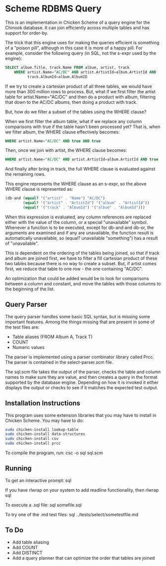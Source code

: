 # Scheme RDBMS Query

This is an implementation in Chicken Scheme of a query engine
for the Chinook database. It can join efficiently across multiple
tables and has support for order-by.

The trick that this engine uses for making the queries efficient
is something of a "poison pill", although in this case it is more
of a happy pill. For example, consider the following query (in SQL,
not the s-expr used by the engine):
```sql
SELECT album.Title, track.Name FROM album, artist, track 
    WHERE artist.Name="AC/DC" AND artist.ArtistId=album.ArtistId AND
          track.AlbumId=album.AlbumID
```

If we try to create a cartesian product of all three tables, we would
have more than 300 million rows to process. But, what if we first filter
the artist table for artist.Name="AC/DC" and then do a product with
album, filtering that down to the AC/DC albums, then doing a product
with track.

But, how do we filter a subset of the tables using the WHERE clause?

When we first filter the album table, what if we replace any column
comparisons with true if the table hasn't been processed yet? That is,
when we filter album, the WHERE clause effectively becomes:
```sql
WHERE artist.Name="AC/DC" AND true AND true
```

Then, once we join with artist, the WHERE clause becomes:
```sql
WHERE artist.Name="AC/DC" AND artist.ArtistId=album.ArtistId AND true
```

And finally after bring in track, the full WHERE clause is evaluated
against the remaining rows.

This engine represents the WHERE clause as an s-expr, so the above WHERE
clause is represented as:
```scheme
(db-and (equal? '("artist" . "Name") "AC/DC") 
        (equal? '("artist" . "ArtistId") '("album" . "ArtistId"))
        (equal? '("track" . "AlbumId") '("album" . "AlbumId")))
```

When this expression is evaluated, any column references are replaced
either with the value of the column, or a special "unavailable" symbol.
Whenever a function is to be executed, except for db-and and db-or, the
arguments are examined and if any are unavailable, the function result
is automatically unavailable, so (equal? unavailable "something") has
a result of "unavailable".

This is dependent on the ordering of the tables being joined, so that
if track and album are joined first, we have to filter a fill cartesian
product of these two tables because there is no way to create a subset.
But, if artist comes first, we reduce that table to one row - the one
containing "AC/DC".

An optimization that could be added would be to look for comparisons
between a column and constant, and move the tables with those columns
to the beginning of the list.

## Query Parser

The query parser handles some basic SQL syntax, but is missing some
important features. Among the things missing that are present in some
of the test files are:
* Table aliases  (FROM Album A, Track T)
* COUNT
* Numeric values

The parser is implemented using a parser combinator library called
Prcc. The parser is contained in the select-parser.scm file.

The sql.scm file takes the output of the parser, checks the table and
column names to make sure they are value, and then creates a query in
the format supported by the database engine. Depending on how it is
invoked it either displays the output or checks to see if it matches
the expected test output.

## Installation Instructions

This program uses some extension libraries that you may have to install
in Chicken Scheme. You may have to do:

```bash
sudo chicken-install lookup-table
sudo chicken-install data-structures
sudo chicken-install csv
sudo chicken-install prcc
```

To compile the program, run:
csc -o sql sql.scm

## Running

To get an interactive prompt:
sql

If you have rlwrap on your system to add readline functionality, then
rlwrap sql

To execute a .sql file:
sql somefile.sql

To try one of the .md test files:
sql ../tests/select/sometestfile.md

## To Do

* Add table aliasing
* Add COUNT
* Add DISTINCT
* Add a query planner that can optimize the order that tables are joined
